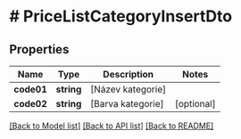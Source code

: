 # # PriceListCategoryInsertDto

## Properties

Name | Type | Description | Notes
------------ | ------------- | ------------- | -------------
**code01** | **string** | [Název kategorie] |
**code02** | **string** | [Barva kategorie] | [optional]

[[Back to Model list]](../../README.md#models) [[Back to API list]](../../README.md#endpoints) [[Back to README]](../../README.md)
